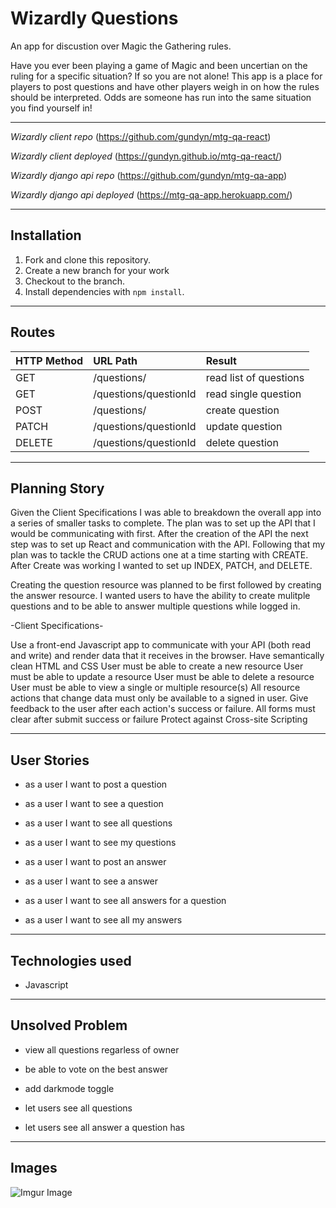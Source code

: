 # Wizardly Questions

An app for discustion over Magic the Gathering rules. 

Have you ever been playing a game of Magic and been uncertian on the ruling for a specific situation? If so you are not alone! This app is a place for players to post questions and have other players weigh in on how the rules should be interpreted. Odds are someone has run into the same situation you find yourself in!

- - - 

*Wizardly client repo*
(https://github.com/gundyn/mtg-qa-react)

*Wizardly client deployed*
(https://gundyn.github.io/mtg-qa-react/)

*Wizardly django api repo*
(https://github.com/gundyn/mtg-qa-app) 

*Wizardly django api deployed*
(https://mtg-qa-app.herokuapp.com/) 

- - -
## Installation
1. Fork and clone this repository.
2. Create a new branch for your work 
3. Checkout to the branch.
4. Install dependencies with ```npm install```. 

- - -
## Routes 
| HTTP Method   | URL Path     | Result            |
|:--------------|:-------------|:------------------|
| GET           | /questions/     | read list of questions   |
| GET           | /questions/questionId | read single question  |
| POST          | /questions/       | create question       |
| PATCH         | /questions/questionId | update question       |
| DELETE        | /questions/questionId | delete question      |

- - - 
## Planning Story
Given the Client Specifications I was able to breakdown the overall app into a series of smaller tasks to complete. The plan was to set up the API that I would be communicating with first. After the creation of the API the next step was to set up React and communication with the API. Following that my plan was to tackle the CRUD actions one at a time starting with CREATE. After Create was working I wanted to set up INDEX, PATCH, and DELETE.

Creating the question resource was planned to be first followed by creating the answer resource. I wanted users to have the ability to create mulitple questions and to be able to answer multiple questions while logged in.

-Client Specifications-  


Use a front-end Javascript app to communicate with your API (both read and write) and render data that it receives in the browser.
Have semantically clean HTML and CSS
User must be able to create a new resource
User must be able to update a resource
User must be able to delete a resource
User must be able to view a single or multiple resource(s)
All resource actions that change data must only be available to a signed in user.
Give feedback to the user after each action's success or failure.
All forms must clear after submit success or failure
Protect against Cross-site Scripting

- - -
## User Stories
- as a user I want to post a question 

- as a user I want to see a question 

- as a user I want to see all questions 

- as a user I want to see my questions 

- as a user I want to post an answer

- as a user I want to see a answer

- as a user I want to see all answers for a question 

- as a user I want to see all my answers 

- - -
## Technologies used
- Javascript

- - -
## Unsolved Problem
- view all questions regarless of owner

- be able to vote on the best answer  

- add darkmode toggle

- let users see all questions

- let users see all answer a question has   

- - -
## Images

![Imgur Image](https://imgur.com/njF7o74.jpg)